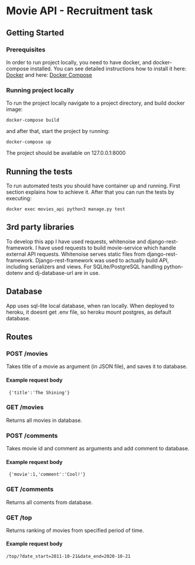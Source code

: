 # Movie API - Recruitment task 

## Getting Started


### Prerequisites

In order to run project locally, you need to have docker, and docker-compose installed.
You can see detailed instructions how to install it here: [Docker](https://docs.docker.com/install/) and here: [Docker Compose](https://docs.docker.com/compose/install/)

### Running project locally

To run the project locally navigate to a project directory, and build docker image: 

```
docker-compose build
```

and after that, start the project by running:

```
docker-compose up
```

The project should be available on 127.0.0.1:8000
## Running the tests

To run automated tests you should have container up and running. First section explains how to achieve it.
After that you can run the tests by executing:
```
docker exec movies_api python3 manage.py test
```

## 3rd party libraries

To develop this app I have used requests, whitenoise and django-rest-framework. I have used requests to build movie-service which handle external API requests. Whitenoise serves static files from django-rest-framework. Django-rest-framework was used to actually build API, including serializers and views. For SQLite/PostgreSQL handling python-dotenv and dj-database-url are in use.

## Database
App uses sql-lite local database, when ran locally. When deployed to heroku, it doesnt get .env file, so heroku mount postgres, as default database.

## Routes

### POST /movies
Takes title of a movie as argument (in JSON file), and saves it to database.
#### Example request body
```
 {'title':'The Shining'}
```
### GET /movies
Returns all movies in database.
### POST /comments
Takes movie id and comment as arguments and add comment to database.
#### Example request body
```
 {'movie':1,'comment':'Cool!'}
```
### GET /comments
Returns all coments from database.
### GET /top
Returns ranking of movies from specified period of time.
#### Example request body
```
/top/?date_start=2011-10-21&date_end=2020-10-21
```